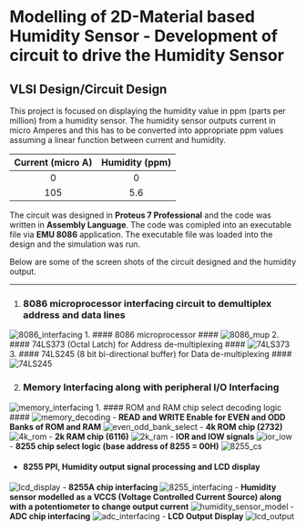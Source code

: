 # Modelling of 2D-Material based Humidity Sensor - Development of circuit to drive the Humidity Sensor #

## VLSI Design/Circuit Design ##

This project is focused on displaying the humidity value in ppm (parts per million) from a humidity sensor. The humidity sensor outputs current in micro Amperes and this has to be converted into appropriate ppm values assuming a linear function between current and humidity.

Current (micro A) | Humidity (ppm)
| :---: | :---: |
 0 | 0
 105 | 5.6

The circuit was designed in __Proteus 7 Professional__ and the code was written in __Assembly Language__. The code was comipled into an executable file via __EMU 8086__ application. The executable file was loaded into the design and the simulation was run.

Below are some of the screen shots of the circuit designed and the humidity output.

- - - -

1. ### 8086 microprocessor interfacing circuit to demultiplex address and data lines ###
![8086_interfacing](./Images/8086_interfacing.png)
    1. #### 8086 microprocessor ####
    ![8086_mup](./Images/8086_mup.png)
    2. #### 74LS373 (Octal Latch) for Address de-multiplexing ####
    ![74LS373](./Images/74LS373.png)
    3. #### 74LS245 (8 bit bi-directional buffer) for Data de-multiplexing ####
    ![74LS245](./Images/74LS245.png)

2. ### Memory Interfacing along with peripheral I/O Interfacing ###
![memory_interfacing](./Images/memory_interfacing.png)
    1. #### ROM and RAM chip select decoding logic ####
    ![memory_decoding](./Images/memory_decoding.png)
    - __READ and WRITE Enable for EVEN and ODD Banks of ROM and RAM__
    ![even_odd_bank_select](./Images/even_odd_bank_select.png)
    - __4k ROM chip (2732)__
    ![4k_rom](./Images/4k_rom.png)
    - __2k RAM chip (6116)__
    ![2k_ram](./Images/2k_ram.png)
    - __IOR and IOW signals__
    ![ior_iow](./Images/ior_iow.png)
    - __8255 chip select logic (base address of 8255 = 00H)__
    ![8255_cs](./Images/8255_cs.png)

- #### 8255 PPI, Humidity output signal processing and LCD display ####
![lcd_display](./Images/lcd_display.png)
    - __8255A chip interfacing__
    ![8255_interfacing](./Images/8255_interfacing.png)
    - __Humidity sensor modelled as a VCCS (Voltage Controlled Current Source) along with a potentiometer to change output current__
    ![humidity_sensor_model](./Images/humidity_sensor_model.png)
    - __ADC chip interfacing__
    ![adc_interfacing](./Images/adc_interfacing.png)
    - __LCD Output Display__
    ![lcd_output](./Images/lcd_output.png)
